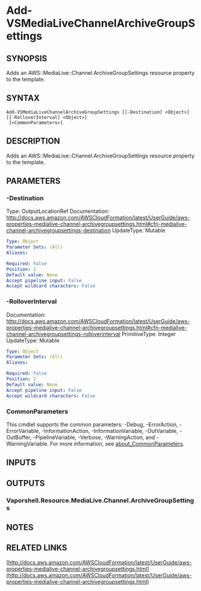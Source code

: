# Add-VSMediaLiveChannelArchiveGroupSettings

## SYNOPSIS
Adds an AWS::MediaLive::Channel.ArchiveGroupSettings resource property to the template.

## SYNTAX

```
Add-VSMediaLiveChannelArchiveGroupSettings [[-Destination] <Object>] [[-RolloverInterval] <Object>]
 [<CommonParameters>]
```

## DESCRIPTION
Adds an AWS::MediaLive::Channel.ArchiveGroupSettings resource property to the template.

## PARAMETERS

### -Destination
Type: OutputLocationRef
Documentation: http://docs.aws.amazon.com/AWSCloudFormation/latest/UserGuide/aws-properties-medialive-channel-archivegroupsettings.html#cfn-medialive-channel-archivegroupsettings-destination
UpdateType: Mutable

```yaml
Type: Object
Parameter Sets: (All)
Aliases:

Required: False
Position: 1
Default value: None
Accept pipeline input: False
Accept wildcard characters: False
```

### -RolloverInterval
Documentation: http://docs.aws.amazon.com/AWSCloudFormation/latest/UserGuide/aws-properties-medialive-channel-archivegroupsettings.html#cfn-medialive-channel-archivegroupsettings-rolloverinterval
PrimitiveType: Integer
UpdateType: Mutable

```yaml
Type: Object
Parameter Sets: (All)
Aliases:

Required: False
Position: 2
Default value: None
Accept pipeline input: False
Accept wildcard characters: False
```

### CommonParameters
This cmdlet supports the common parameters: -Debug, -ErrorAction, -ErrorVariable, -InformationAction, -InformationVariable, -OutVariable, -OutBuffer, -PipelineVariable, -Verbose, -WarningAction, and -WarningVariable. For more information, see [about_CommonParameters](http://go.microsoft.com/fwlink/?LinkID=113216).

## INPUTS

## OUTPUTS

### Vaporshell.Resource.MediaLive.Channel.ArchiveGroupSettings
## NOTES

## RELATED LINKS

[http://docs.aws.amazon.com/AWSCloudFormation/latest/UserGuide/aws-properties-medialive-channel-archivegroupsettings.html](http://docs.aws.amazon.com/AWSCloudFormation/latest/UserGuide/aws-properties-medialive-channel-archivegroupsettings.html)


